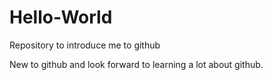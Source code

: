 # Hello-World
Repository to introduce me to github

New to github and look forward to learning a lot about github. 
